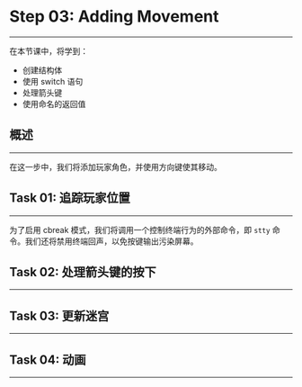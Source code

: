 # Step 03: Adding Movement

---

在本节课中，将学到：
* 创建结构体
* 使用 switch 语句
* 处理箭头键
* 使用命名的返回值


## 概述

---

在这一步中，我们将添加玩家角色，并使用方向键使其移动。


## Task 01: 追踪玩家位置

---

为了启用 cbreak 模式，我们将调用一个控制终端行为的外部命令，即 `stty` 命令。我们还将禁用终端回声，以免按键输出污染屏幕。


## Task 02: 处理箭头键的按下

---

## Task 03: 更新迷宫

---

## Task 04: 动画

---